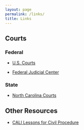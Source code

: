 ```yaml
---
layout: page
permalink: /links/
title: Links
---
```


## Courts

### Federal 

- [U.S. Courts](http://www.uscourts.gov/)

- [Federal Judicial Center](http://www.fjc.gov/)

### State

- [North Carolina Courts](http://www.nccourts.org/)

## Other Resources 

- [CALI Lessons for Civil Procedure](https://www.cali.org/category/1l-first-year-lesson-topics/civil-procedure)